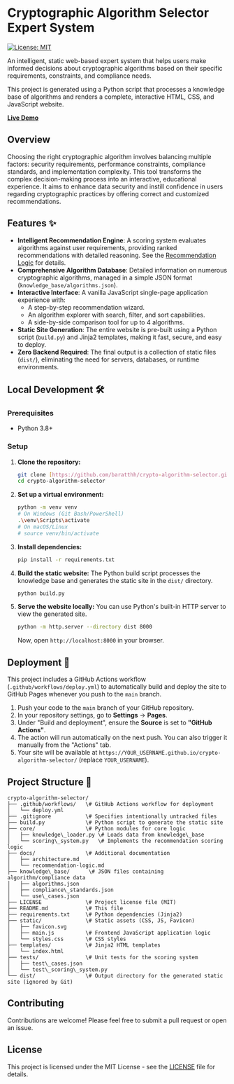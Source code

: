 # Cryptographic Algorithm Selector Expert System

<!--[![GitHub Pages Deploy](https://github.com/baratthh/crypto-algorithm-selector/actions/workflows/deploy.yml/badge.svg)](https://github.com/baratthh/crypto-algorithm-selector/actions/workflows/deploy.yml)-->
[![License: MIT](https://img.shields.io/badge/License-MIT-blue.svg)](https://opensource.org/licenses/MIT)

An intelligent, static web-based expert system that helps users make informed decisions about cryptographic algorithms based on their specific requirements, constraints, and compliance needs.

This project is generated using a Python script that processes a knowledge base of algorithms and renders a complete, interactive HTML, CSS, and JavaScript website.

**[Live Demo](https://baratthh.github.io/crypto-algorithm-selector/)** 

## Overview

Choosing the right cryptographic algorithm involves balancing multiple factors: security requirements, performance constraints, compliance standards, and implementation complexity. This tool transforms the complex decision-making process into an interactive, educational experience. It aims to enhance data security and instill confidence in users regarding cryptographic practices by offering correct and customized recommendations.

## Features ✨

-   **Intelligent Recommendation Engine**: A scoring system evaluates algorithms against user requirements, providing ranked recommendations with detailed reasoning. See the [Recommendation Logic](./docs/recommendation-logic.md) for details.
-   **Comprehensive Algorithm Database**: Detailed information on numerous cryptographic algorithms, managed in a simple JSON format (`knowledge_base/algorithms.json`).
-   **Interactive Interface**: A vanilla JavaScript single-page application experience with:
    * A step-by-step recommendation wizard.
    * An algorithm explorer with search, filter, and sort capabilities.
    * A side-by-side comparison tool for up to 4 algorithms.
-   **Static Site Generation**: The entire website is pre-built using a Python script (`build.py`) and Jinja2 templates, making it fast, secure, and easy to deploy.
-   **Zero Backend Required**: The final output is a collection of static files (`dist/`), eliminating the need for servers, databases, or runtime environments.

## Local Development 🛠️

### Prerequisites
-   Python 3.8+

### Setup
1.  **Clone the repository:**
    ```bash
    git clone [https://github.com/baratthh/crypto-algorithm-selector.git](https://github.com/baratthh/crypto-algorithm-selector.git)
    cd crypto-algorithm-selector
    ```

2.  **Set up a virtual environment:**
    ```bash
    python -m venv venv
    # On Windows (Git Bash/PowerShell)
    .\venv\Scripts\activate
    # On macOS/Linux
    # source venv/bin/activate
    ```
   

3.  **Install dependencies:**
    ```bash
    pip install -r requirements.txt
    ```
   

4.  **Build the static website:**
    The Python build script processes the knowledge base and generates the static site in the `dist/` directory.
    ```bash
    python build.py
    ```
   

5.  **Serve the website locally:**
    You can use Python's built-in HTTP server to view the generated site.
    ```bash
    python -m http.server --directory dist 8000
    ```
   
    Now, open `http://localhost:8000` in your browser.

## Deployment 🚀

This project includes a GitHub Actions workflow (`.github/workflows/deploy.yml`) to automatically build and deploy the site to GitHub Pages whenever you push to the `main` branch.

1.  Push your code to the `main` branch of your GitHub repository.
2.  In your repository settings, go to **Settings** -> **Pages**.
3.  Under "Build and deployment", ensure the **Source** is set to **"GitHub Actions"**.
4.  The action will run automatically on the next push. You can also trigger it manually from the "Actions" tab.
5.  Your site will be available at `https://YOUR_USERNAME.github.io/crypto-algorithm-selector/` (replace `YOUR_USERNAME`).

## Project Structure 📁

````
crypto-algorithm-selector/
├── .github/workflows/   \# GitHub Actions workflow for deployment
│   └── deploy.yml
├── .gitignore           \# Specifies intentionally untracked files
├── build.py             \# Python script to generate the static site
├── core/                \# Python modules for core logic
│   ├── knowledge\_loader.py \# Loads data from knowledge\_base
│   └── scoring\_system.py   \# Implements the recommendation scoring logic
├── docs/                \# Additional documentation
│   ├── architecture.md
│   └── recommendation-logic.md
├── knowledge\_base/      \# JSON files containing algorithm/compliance data
│   ├── algorithms.json
│   ├── compliance\_standards.json
│   └── use\_cases.json
├── LICENSE              \# Project license file (MIT)
├── README.md            \# This file
├── requirements.txt     \# Python dependencies (Jinja2)
├── static/              \# Static assets (CSS, JS, Favicon)
│   ├── favicon.svg  
│   ├── main.js          \# Frontend JavaScript application logic
│   └── styles.css       \# CSS styles
├── templates/           \# Jinja2 HTML templates
│   └── index.html  
├── tests/               \# Unit tests for the scoring system
│   ├── test\_cases.json
│   └── test\_scoring\_system.py
└── dist/                \# Output directory for the generated static site (ignored by Git)

````

## Contributing

Contributions are welcome! Please feel free to submit a pull request or open an issue.

## License


This project is licensed under the MIT License - see the [LICENSE](./LICENSE) file for details.
